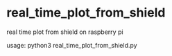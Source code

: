 # real_time_plot_from_shield
real time plot from shield on raspberry pi

usage: python3 real_time_plot_from_shield.py
